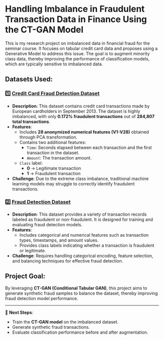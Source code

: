 # Handling Imbalance in Fraudulent Transaction Data in Finance Using the CT-GAN Model

This is my research project on imbalanced data in financial fraud for the seminar course. It focuses on tabular credit card data and proposes using a Generative Model to address this issue. The goal is to augment minority class data, thereby improving the performance of classification models, which are typically sensitive to imbalanced data.

## Datasets Used:

### 1️⃣ [Credit Card Fraud Detection Dataset](https://www.kaggle.com/datasets/mlg-ulb/creditcardfraud)
- **Description**: This dataset contains credit card transactions made by European cardholders in September 2013. The dataset is highly imbalanced, with only **0.172% fraudulent transactions** out of **284,807 total transactions**.
- **Features**: 
  - Includes **28 anonymized numerical features (V1-V28)** obtained through PCA transformation.
  - Contains two additional features:  
    - `Time`: Seconds elapsed between each transaction and the first transaction in the dataset.  
    - `Amount`: The transaction amount.  
  - `Class` label:  
    - **0** → Legitimate transaction  
    - **1** → Fraudulent transaction  
- **Challenge**: Due to the extreme class imbalance, traditional machine learning models may struggle to correctly identify fraudulent transactions.  

### 2️⃣ [Fraud Detection Dataset](https://www.kaggle.com/datasets/kartik2112/fraud-detection/data)
- **Description**: This dataset provides a variety of transaction records labeled as fraudulent or non-fraudulent. It is designed for training and evaluating fraud detection models.
- **Features**:  
  - Includes categorical and numerical features such as transaction types, timestamps, and amount values.  
  - Provides class labels indicating whether a transaction is fraudulent or legitimate.  
- **Challenge**: Requires handling categorical encoding, feature selection, and balancing techniques for effective fraud detection.  

## Project Goal:
By leveraging **CT-GAN (Conditional Tabular GAN)**, this project aims to generate synthetic fraud samples to balance the dataset, thereby improving fraud detection model performance.

---
📌 **Next Steps**:  
- Train the **CT-GAN model** on the imbalanced dataset.  
- Generate synthetic fraud transactions.  
- Evaluate classification performance before and after augmentation.  

